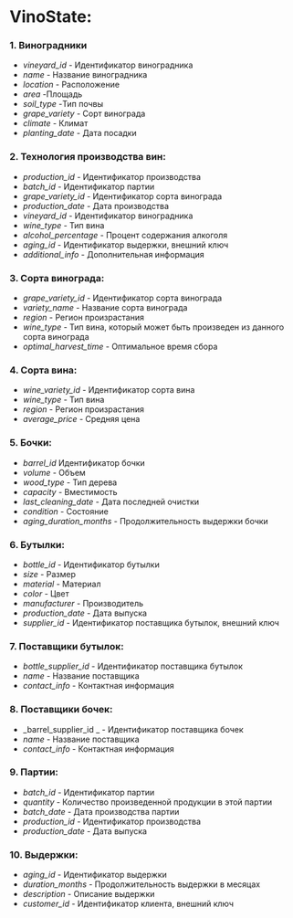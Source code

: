 # VinoState:

### 1. Виноградники
* _vineyard_id_ - Идентификатор виноградника
* _name_ - Название виноградника
* _location_ - Расположение
* _area_ -Площадь
* _soil_type_ -Тип почвы
* _grape_variety_ - Сорт винограда
* _climate_ - Климат
* _planting_date_ - Дата посадки

### 2. Технология производства вин:

* _production_id_ - Идентификатор производства
* _batch_id_ - Идентификатор партии
* _grape_variety_id_ - Идентификатор сорта винограда
* _production_date_  - Дата производства
* _vineyard_id_ - Идентификатор виноградника
* _wine_type_ - Тип вина
* _alcohol_percentage_ - Процент содержания алкоголя
* _aging_id_ - Идентификатор выдержки, внешний ключ
* _additional_info_ - Дополнительная информация

### 3. Сорта винограда:

* _grape_variety_id_ - Идентификатор сорта винограда
* _variety_name_ - Название сорта винограда
* _region_ - Регион произрастания
* _wine_type_ - Тип вина, который может быть произведен из данного сорта винограда 
* _optimal_harvest_time_ - Оптимальное время сбора

### 4. Сорта вина:

* _wine_variety_id_ - Идентификатор сорта вина
* _wine_type_ - Тип вина
* _region_ - Регион произрастания
* _average_price_ - Средняя цена

### 5. Бочки:

* _barrel_id_ Идентификатор бочки
* _volume_ - Объем
* _wood_type_ - Тип дерева
* _capacity_ - Вместимость
* _last_cleaning_date_ - Дата последней очистки
* _condition_ - Состояние
* _aging_duration_months_ -  Продолжительность выдержки бочки

### 6. Бутылки:

* _bottle_id_ - Идентификатор бутылки
* _size_ - Размер
* _material_ - Материал
* _color_ - Цвет
* _manufacturer_ - Производитель
* _production_date_ - Дата выпуска
* _supplier_id_ - Идентификатор поставщика бутылок, внешний ключ

### 7. Поставщики бутылок:

* _bottle_supplier_id_ - Идентификатор поставщика бутылок
* _name_ - Название поставщика
* _contact_info_ - Контактная информация

  
### 8. Поставщики бочек:

* _barrel_supplier_id _ - Идентификатор поставщика бочек
* _name_ - Название поставщика
* _contact_info_ - Контактная информация


### 9. Партии:

* _batch_id_ - Идентификатор партии
* _quantity_ - Количество произведенной продукции в этой партии
* _batch_date_ - Дата производства партии
* _production_id_ - Идентификатор производства
* _production_date_ - Дата выпуска

### 10. Выдержки:

* _aging_id_ - Идентификатор выдержки
* _duration_months_ - Продолжительность выдержки в месяцах
* _description_ - Описание выдержки
* _customer_id_ - Идентификатор клиента, внешний ключ
